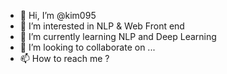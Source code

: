 - 👋 Hi, I’m @kim095
- 👀 I’m interested in NLP & Web Front end
- 🌱 I’m currently learning NLP and Deep Learning
- 💞️ I’m looking to collaborate on ...
- 📫 How to reach me ?

<!---
kim095/kim095 is a ✨ special ✨ repository because its `README.md` (this file) appears on your GitHub profile.
You can click the Preview link to take a look at your changes.
--->

